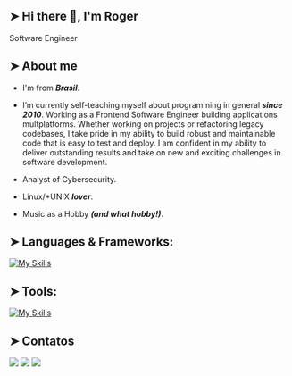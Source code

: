 ## ➤ Hi there 👋, I'm Roger
Software Engineer

## ➤ About me
- I'm from **_Brasil_**.

- I’m currently self-teaching myself about programming in general **_since 2010_**. 
  Working as a Frontend Software Engineer building applications multplatforms.
  Whether working on projects or refactoring legacy codebases, I take pride in my ability to build robust and maintainable code that is easy to test and deploy. 
  I am confident in my ability to deliver outstanding results and take on new and exciting challenges in software development.

- Analyst of Cybersecurity.

- Linux/*UNIX **_lover_**.

- Music as a Hobby **_(and what hobby!)_**.


## ➤ Languages & Frameworks:
[![My Skills](https://skillicons.dev/icons?i=js,html,css,c,cs,java,mysql,py,react)](https://skillicons.dev)

## ➤ Tools:
[![My Skills](https://skillicons.dev/icons?i=linux,vscode,figma,github,unity,unreal,eclipse,arduino)](https://skillicons.dev)

## ➤ Contatos
<div>
<a href="https://instagram.com/rogercesaroficial" target="_blank"><img src="https://img.shields.io/badge/-Instagram-%23E4405F?style=for-the-badge&logo=instagram&logoColor=white" target="_blank"></a>
<a href = "mailto:contato@seu-usuário-aqui"><img src="https://img.shields.io/badge/Gmail-D14836?style=for-the-badge&logo=gmail&logoColor=white" target="_blank"></a>
<a href="https://www.linkedin.com/in/roger-c%C3%A9sar-dos-santos/" target="_blank"><img src="https://img.shields.io/badge/-LinkedIn-%230077B5?style=for-the-badge&logo=linkedin&logoColor=white" target="_blank"></a>   
</div>
